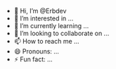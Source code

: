 - 👋 Hi, I’m @Erbdev
- 👀 I’m interested in ...
- 🌱 I’m currently learning ...
- 💞️ I’m looking to collaborate on ...
- 📫 How to reach me ...
- 😄 Pronouns: ...
- ⚡ Fun fact: ...

<!---
Erbdev/Erbdev is a ✨ special ✨ repository because its `README.md` (this file) appears on your GitHub profile.
You can click the Preview link to take a look at your changes.
--->
